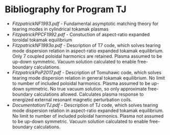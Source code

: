 # Bibliography for Program TJ

 - *FitzpatrickNF1993.pdf*   - Fundamental asymptotic matching theory for tearing modes in cylindrical tokamak plasmas
 - *FitzpatrickPPCF1992.pdf* - Constuction of aspect-ratio expanded toroidal tokamak equilibrium
 - *FitzpatrickNF1993a.pdf*  - Description of T7 code, which solves tearing mode dispersion relation in aspect-ratio expanded tokamak
   			     equilibrium. Only 7 coupled poloidal harmonics are retained. Plasma assumed to be up-down symmetric.
			     Vacuum solution calculated to enable free-boundary calculations.
 - *FitzpatrickPoP2017.pdf*  - Description of Tomuhawc code, which solves tearing mode dispersion relation in general tokamak
   			     equilibrium. No limit to number of included poloidal harmonics. Plasma assumed to be up-down
			     symmetric. No true vacuum solution, so only approximate free-boundary calculations allowed.
			     Calculates plasma response to energized external resonant magnetic perturbation coils.
 - *Documentation/TJ.pdf*    - Description of TJ code, which solves tearing mode dispersion relation in aspect-ratio expanded tokamak
   			     equilibrium. No limit to number of included poloidal harmonics. Plasma not assumed to be up-down symmetric.
			     Vacuum solution calculated to enable free-boundary calculations.			     